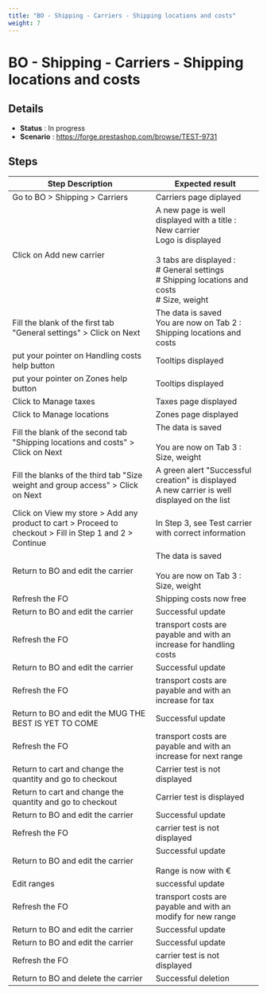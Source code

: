 ```yaml
---
title: "BO - Shipping - Carriers - Shipping locations and costs"
weight: 7
---
```


# BO - Shipping - Carriers - Shipping locations and costs
## Details
* **Status** : In progress
* **Scenario** : https://forge.prestashop.com/browse/TEST-9731

## Steps
| Step Description | Expected result |
| ----- | ----- |
| Go to BO > Shipping > Carriers | Carriers page diplayed |
| Click on Add new carrier | A new page is well displayed with a title : New carrier<br>Logo is displayed<br><br>3 tabs are displayed :<br> # General settings <br> # Shipping locations and costs <br> # Size, weight |
| Fill the blank of the first tab "General settings" > Click on Next | The data is saved<br>You are now on Tab 2 : Shipping locations and costs |
| put your pointer on Handling costs help button | Tooltips displayed |
| put your pointer on Zones help button | Tooltips displayed |
| Click to Manage taxes | Taxes page displayed |
| Click to Manage locations | Zones page displayed |
| Fill the blank of the second tab "Shipping locations and costs" > Click on Next | The data is saved<br><br>You are now on Tab 3 : Size, weight |
| Fill the blanks of the third tab "Size weight and group access" > Click on Next | A green alert "Successful creation" is displayed<br>A new carrier is well displayed on the list |
| Click on View my store > Add any product to cart > Proceed to checkout > Fill in Step 1 and 2 > Continue | In Step 3, see Test carrier with correct information |
| Return to BO and edit the carrier | The data is saved<br><br>You are now on Tab 3 : Size, weight |
| Refresh the FO | Shipping costs now free |
| Return to BO and edit the carrier | Successful update |
| Refresh the FO | transport costs are payable and with an increase for handling costs |
| Return to BO and edit the carrier | Successful update |
| Refresh the FO | transport costs are payable and with an increase for tax |
| Return to BO and edit the MUG THE BEST IS YET TO COME | Successful update |
| Refresh the FO | transport costs are payable and with an increase for next range |
| Return to cart and change the quantity and go to checkout | Carrier test is not displayed |
| Return to cart and change the quantity and go to checkout | Carrier test is displayed |
| Return to BO and edit the carrier | Successful update |
| Refresh the FO | carrier test is not displayed |
| Return to BO and edit the carrier | Successful update<br><br>Range is now with € |
| Edit ranges | successful update |
| Refresh the FO | transport costs are payable and with an modify for new range |
| Return to BO and edit the carrier | Successful update |
| Return to BO and edit the carrier | Successful update |
| Refresh the FO | carrier test is not displayed |
| Return to BO and delete the carrier | Successful deletion |
